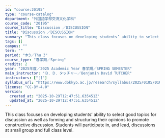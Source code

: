 ```yaml
---
id: "course:20195"
type: "course-catalog"
department: "外国語学部交流文化学科"
course_code: "20195"
course_title: "Discussion ／DISCUSSION"
title: "Discussion ／DISCUSSION"
summary: "This class focuses on developing students’ ability to select good topics for discussion as well as forming and structuri…"
tags: []
campus: ""
term: ""
period: "木3／Thu 3"
course_type: "春学期／Spring"
credits: 2
year: "2025年度／2025 Academic Year 春学期／SPRING SEMESTER"
main_instructor: "Ｂ．Ｄ．タッチャー／Benjamin David TUTCHER"
instructors: ["[]"]
syllabus_url: "https://www.dokkyo.ac.jp/research/syllabus/2025/0105/0105_20195_ja_JP.html"
license: "CC-BY-4.0"
version:
  created_at: "2025-10-29T12:47:51.635451Z"
  updated_at: "2025-10-29T12:47:51.635451Z"
---
```

This class focuses on developing students’ ability to select good topics for discussion as well as forming and structuring their opinions to promote constructive discussion. Students will participate in, and lead, discussions at small group and full class level.
